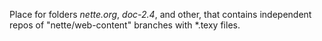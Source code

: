 Place for folders *nette.org*, *doc-2.4*, and other, that contains independent repos
of "nette/web-content" branches  with \*.texy files.
